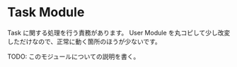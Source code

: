 # Task Module

Task に関する処理を行う責務があります。 User Module を丸コピして少し改変しただけなので、正常に動く箇所のほうが少ないです。

TODO: このモジュールについての説明を書く。

